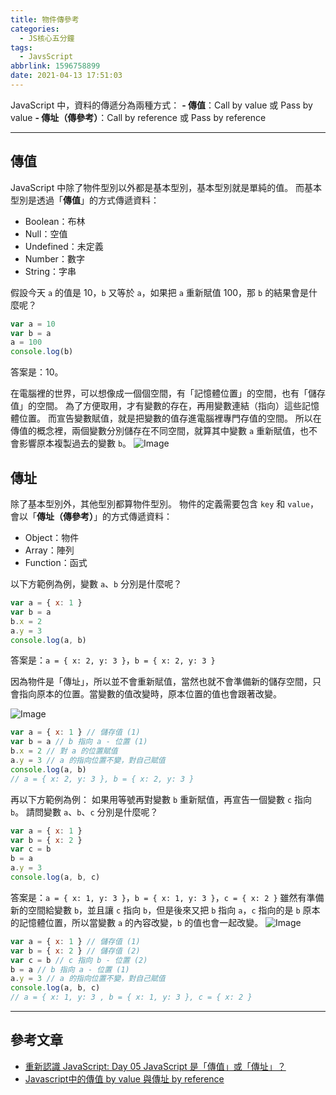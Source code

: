 ```yaml
---
title: 物件傳參考
categories:
  - JS核心五分鐘
tags:
  - JavsScript
abbrlink: 1596758899
date: 2021-04-13 17:51:03
---
```

JavaScript 中，資料的傳遞分為兩種方式：
**- 傳值**：Call by value 或 Pass by value
**- 傳址（傳參考）**：Call by reference 或 Pass by reference
<!--more-->

---

## 傳值
JavaScript 中除了物件型別以外都是基本型別，基本型別就是單純的值。
而基本型別是透過「**傳值**」的方式傳遞資料：
* Boolean：布林
* Null：空值
* Undefined：未定義
* Number：數字
* String：字串

假設今天 `a` 的值是 10，`b` 又等於 `a`，如果把 `a` 重新賦值 100，那 `b` 的結果會是什麼呢？
```javascript
var a = 10
var b = a
a = 100
console.log(b)
```
答案是：10。

在電腦裡的世界，可以想像成一個個空間，有「記憶體位置」的空間，也有「儲存值」的空間。
為了方便取用，才有變數的存在，再用變數連結（指向）這些記憶體位置。
而宣告變數賦值，就是把變數的值存進電腦裡專門存值的空間。
所以在傳值的概念裡，兩個變數分別儲存在不同空間，就算其中變數 `a` 重新賦值，也不會影響原本複製過去的變數 `b`。
![Image](https://i.imgur.com/zt6x1G5.png?50)

## 傳址
除了基本型別外，其他型別都算物件型別。
物件的定義需要包含 `key` 和 `value`，會以「**傳址（傳參考）**」的方式傳遞資料：
* Object：物件
* Array：陣列
* Function：函式

以下方範例為例，變數 `a`、`b` 分別是什麼呢？
```javascript
var a = { x: 1 }
var b = a
b.x = 2
a.y = 3
console.log(a, b)
```
答案是：`a = { x: 2, y: 3 }`，`b = { x: 2, y: 3 }`

因為物件是「傳址」，所以並不會重新賦值，當然也就不會準備新的儲存空間，只會指向原本的位置。當變數的值改變時，原本位置的值也會跟著改變。

![Image](https://i.imgur.com/sjbIC8J.png?50)
```javascript
var a = { x: 1 } // 儲存值 (1)
var b = a // b 指向 a - 位置 (1)
b.x = 2 // 對 a 的位置賦值
a.y = 3 // a 的指向位置不變，對自己賦值
console.log(a, b)
// a = { x: 2, y: 3 }, b = { x: 2, y: 3 }
```

再以下方範例為例：
如果用等號再對變數 `b` 重新賦值，再宣告一個變數 `c` 指向 `b`。
請問變數 `a`、`b`、`c` 分別是什麼呢？
```javascript
var a = { x: 1 }
var b = { x: 2 }
var c = b
b = a
a.y = 3
console.log(a, b, c)
```
答案是：`a = { x: 1, y: 3 }`，`b = { x: 1, y: 3 }`，`c = { x: 2 }`
雖然有準備新的空間給變數 `b`，並且讓 `c` 指向 `b`，但是後來又把 `b` 指向 `a`，`c` 指向的是 `b` 原本的記憶體位置，所以當變數 `a` 的內容改變，`b` 的值也會一起改變。
![Image](https://i.imgur.com/rAFkarQ.png?50)
```javascript
var a = { x: 1 } // 儲存值 (1)
var b = { x: 2 } // 儲存值 (2)
var c = b // c 指向 b - 位置 (2)
b = a // b 指向 a - 位置 (1)
a.y = 3 // a 的指向位置不變，對自己賦值
console.log(a, b, c)
// a = { x: 1, y: 3 , b = { x: 1, y: 3 }, c = { x: 2 }
```
---

## 參考文章
* [重新認識 JavaScript: Day 05 JavaScript 是「傳值」或「傳址」？](https://ithelp.ithome.com.tw/articles/10191057)
* [ Javascript中的傳值 by value 與傳址 by reference](https://medium.com/itsems-frontend/javascript-pass-by-value-reference-sharing-5d6095ae030b)